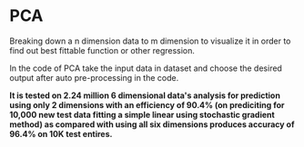 # PCA
Breaking down a n dimension data to m dimension to visualize it in order to find out best fittable function or other regression.

In the code of PCA take the input data in dataset and choose the desired output after auto pre-processing in the code.

 **It is tested on 2.24 million 6 dimensional data's analysis for prediction using only 2 dimensions with an efficiency of 90.4% (on prediciting for 10,000 new test data fitting a simple linear using stochastic gradient method) as compared with using all six dimensions produces accuracy of 96.4% on 10K test entires.**
